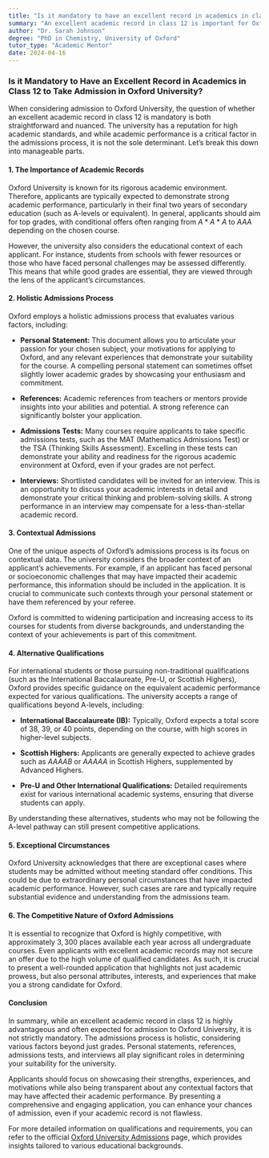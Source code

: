 ```yaml
---
title: "Is it mandatory to have an excellent record in academics in class 12 to take admission in Oxford University?"
summary: "An excellent academic record in class 12 is important for Oxford University admission, but it is not the only factor considered."
author: "Dr. Sarah Johnson"
degree: "PhD in Chemistry, University of Oxford"
tutor_type: "Academic Mentor"
date: 2024-04-16
---
```


### Is it Mandatory to Have an Excellent Record in Academics in Class 12 to Take Admission in Oxford University?

When considering admission to Oxford University, the question of whether an excellent academic record in class 12 is mandatory is both straightforward and nuanced. The university has a reputation for high academic standards, and while academic performance is a critical factor in the admissions process, it is not the sole determinant. Let’s break this down into manageable parts.

#### 1. The Importance of Academic Records

Oxford University is known for its rigorous academic environment. Therefore, applicants are typically expected to demonstrate strong academic performance, particularly in their final two years of secondary education (such as A-levels or equivalent). In general, applicants should aim for top grades, with conditional offers often ranging from $A*A*A$ to $AAA$ depending on the chosen course.

However, the university also considers the educational context of each applicant. For instance, students from schools with fewer resources or those who have faced personal challenges may be assessed differently. This means that while good grades are essential, they are viewed through the lens of the applicant’s circumstances.

#### 2. Holistic Admissions Process

Oxford employs a holistic admissions process that evaluates various factors, including:

- **Personal Statement:** This document allows you to articulate your passion for your chosen subject, your motivations for applying to Oxford, and any relevant experiences that demonstrate your suitability for the course. A compelling personal statement can sometimes offset slightly lower academic grades by showcasing your enthusiasm and commitment.

- **References:** Academic references from teachers or mentors provide insights into your abilities and potential. A strong reference can significantly bolster your application.

- **Admissions Tests:** Many courses require applicants to take specific admissions tests, such as the MAT (Mathematics Admissions Test) or the TSA (Thinking Skills Assessment). Excelling in these tests can demonstrate your ability and readiness for the rigorous academic environment at Oxford, even if your grades are not perfect.

- **Interviews:** Shortlisted candidates will be invited for an interview. This is an opportunity to discuss your academic interests in detail and demonstrate your critical thinking and problem-solving skills. A strong performance in an interview may compensate for a less-than-stellar academic record.

#### 3. Contextual Admissions

One of the unique aspects of Oxford’s admissions process is its focus on contextual data. The university considers the broader context of an applicant’s achievements. For example, if an applicant has faced personal or socioeconomic challenges that may have impacted their academic performance, this information should be included in the application. It is crucial to communicate such contexts through your personal statement or have them referenced by your referee. 

Oxford is committed to widening participation and increasing access to its courses for students from diverse backgrounds, and understanding the context of your achievements is part of this commitment.

#### 4. Alternative Qualifications

For international students or those pursuing non-traditional qualifications (such as the International Baccalaureate, Pre-U, or Scottish Highers), Oxford provides specific guidance on the equivalent academic performance expected for various qualifications. The university accepts a range of qualifications beyond A-levels, including:

- **International Baccalaureate (IB):** Typically, Oxford expects a total score of $38$, $39$, or $40$ points, depending on the course, with high scores in higher-level subjects.

- **Scottish Highers:** Applicants are generally expected to achieve grades such as $AAAAB$ or $AAAAA$ in Scottish Highers, supplemented by Advanced Highers.

- **Pre-U and Other International Qualifications:** Detailed requirements exist for various international academic systems, ensuring that diverse students can apply.

By understanding these alternatives, students who may not be following the A-level pathway can still present competitive applications.

#### 5. Exceptional Circumstances

Oxford University acknowledges that there are exceptional cases where students may be admitted without meeting standard offer conditions. This could be due to extraordinary personal circumstances that have impacted academic performance. However, such cases are rare and typically require substantial evidence and understanding from the admissions team.

#### 6. The Competitive Nature of Oxford Admissions

It is essential to recognize that Oxford is highly competitive, with approximately $3,300$ places available each year across all undergraduate courses. Even applicants with excellent academic records may not secure an offer due to the high volume of qualified candidates. As such, it is crucial to present a well-rounded application that highlights not just academic prowess, but also personal attributes, interests, and experiences that make you a strong candidate for Oxford.

#### Conclusion

In summary, while an excellent academic record in class 12 is highly advantageous and often expected for admission to Oxford University, it is not strictly mandatory. The admissions process is holistic, considering various factors beyond just grades. Personal statements, references, admissions tests, and interviews all play significant roles in determining your suitability for the university. 

Applicants should focus on showcasing their strengths, experiences, and motivations while also being transparent about any contextual factors that may have affected their academic performance. By presenting a comprehensive and engaging application, you can enhance your chances of admission, even if your academic record is not flawless.

For more detailed information on qualifications and requirements, you can refer to the official [Oxford University Admissions](https://www.ox.ac.uk/admissions/undergraduate/courses/admission-requirements/uk-qualifications) page, which provides insights tailored to various educational backgrounds.
    